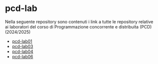 # pcd-lab
Nella seguente repository sono contenuti i link a tutte le repository relative ai laboratori del corso di Programmazione concorrente e distribuita (PCD)(2024/2025)

- [pcd-lab01](https://github.com/MatteoZacca/lab-01.git)
- [pcd-lab03](https://github.com/MatteoZacca/PCD-Lab_03.git)
- [pcd-lab04](https://github.com/MatteoZacca/lab-04.git)
- [pcd-lab06](https://github.com/MatteoZacca/lab-06.git)
